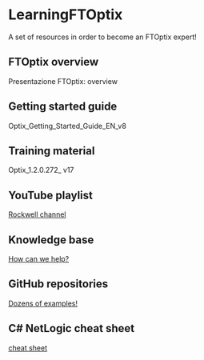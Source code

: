 # LearningFTOptix
A set of resources in order to become an FTOptix expert!

## FTOptix overview
Presentazione FTOptix: overview

## Getting started guide 
Optix_Getting_Started_Guide_EN_v8 

## Training material
Optix_1.2.0.272_ v17

## YouTube playlist
[Rockwell channel](https://www.youtube.com/playlist?list=PL3K_BigUXJ1M1-JpRiwIIhzJUbhwtK3yy)

## Knowledge base
[How can we help?](https://rockwellautomation.custhelp.com/app/home)

## GitHub repositories 
[Dozens of examples!](https://github.com/ASEM-S-R-L)

## C# NetLogic cheat sheet
[cheat sheet](https://github.com/FactoryTalk-Optix/NetLogic_CheatSheet)
